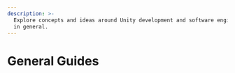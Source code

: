 ```yaml
---
description: >-
  Explore concepts and ideas around Unity development and software engineering
  in general.
---
```


# General Guides

